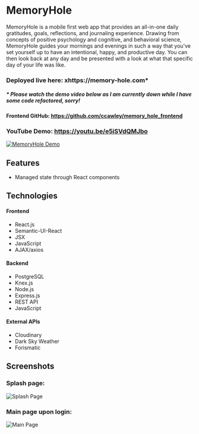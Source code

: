 # MemoryHole

MemoryHole is a mobile first web app that provides an all-in-one daily gratitudes, goals, reflections, and journaling experience. Drawing from concepts of positive psychology and cognitive, and behavioral science, MemoryHole guides your mornings and evenings in such a way that you've set yourself up to have an intentional, happy, and productive day. You can then look back at any day and be presented with a look at what that specific day of your life was like.

### Deployed live here: xhttps://memory-hole.com*
##### * Please watch the demo video below as I am currently down while I have some code refactored, sorry!

#### Frontend GitHub: https://github.com/ccawley/memory_hole_frontend

### YouTube Demo: https://youtu.be/e5iSVdQMJbo
[![MemoryHole Demo](http://img.youtube.com/vi/e5iSVdQMJbo/0.jpg)](http://www.youtube.com/watch?v=e5iSVdQMJbo "MemoryHole Demo")

## Features
- Managed state through React components

## Technologies
#### Frontend
- React.js
- Semantic-UI-React
- JSX
- JavaScript
- AJAX/axios

#### Backend
- PostgreSQL
- Knex.js
- Node.js
- Express.js
- REST API
- JavaScript

#### External APIs
- Cloudinary
- Dark Sky Weather
- Forismatic

## Screenshots

### Splash page:
![Splash Page](screenshots/memory-hole-splash.png)

### Main page upon login:
![Main Page](screenshots/memory-hole-main.png)
